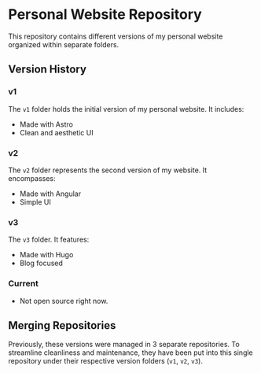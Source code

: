 # Personal Website Repository

This repository contains different versions of my personal website organized within separate folders.

## Version History

### v1
The `v1` folder holds the initial version of my personal website. It includes:
- Made with Astro
- Clean and aesthetic UI

### v2
The `v2` folder represents the second version of my website. It encompasses:
- Made with Angular
- Simple UI

### v3
The `v3` folder. It features:
- Made with Hugo
- Blog focused

### Current
- Not open source right now.

## Merging Repositories
Previously, these versions were managed in 3 separate repositories. To streamline cleanliness and maintenance, they have been put into this single repository under their respective version folders (`v1`, `v2`, `v3`).
